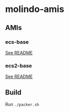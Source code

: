 # molindo-amis

## AMIs

### ecs-base

[See README](ecs-base/README.md)

### ecs2-base

[See README](ecs2-base/README.md)

## Build

Run `./packer.sh`
